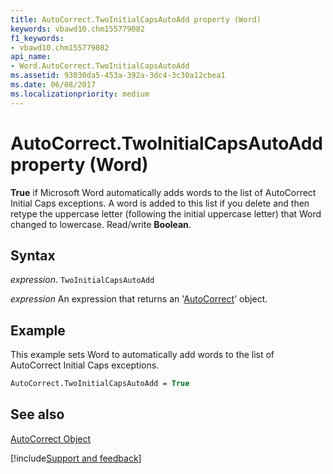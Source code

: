 ```yaml
---
title: AutoCorrect.TwoInitialCapsAutoAdd property (Word)
keywords: vbawd10.chm155779082
f1_keywords:
- vbawd10.chm155779082
api_name:
- Word.AutoCorrect.TwoInitialCapsAutoAdd
ms.assetid: 93030da5-453a-392a-3dc4-3c30a12cbea1
ms.date: 06/08/2017
ms.localizationpriority: medium
---
```



# AutoCorrect.TwoInitialCapsAutoAdd property (Word)

 **True** if Microsoft Word automatically adds words to the list of AutoCorrect Initial Caps exceptions. A word is added to this list if you delete and then retype the uppercase letter (following the initial uppercase letter) that Word changed to lowercase. Read/write **Boolean**.


## Syntax

_expression_. `TwoInitialCapsAutoAdd`

 _expression_ An expression that returns an '[AutoCorrect](Word.AutoCorrect.md)' object.


## Example

This example sets Word to automatically add words to the list of AutoCorrect Initial Caps exceptions.


```vb
AutoCorrect.TwoInitialCapsAutoAdd = True
```


## See also


[AutoCorrect Object](Word.AutoCorrect.md)

[!include[Support and feedback](~/includes/feedback-boilerplate.md)]